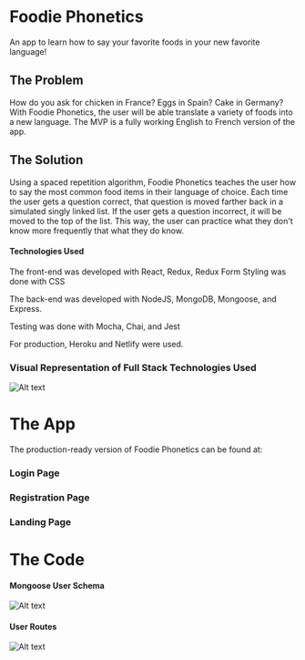  # Foodie Phonetics
An app to learn how to say your favorite foods in your new favorite language!

## The Problem
How do you ask for chicken in France? Eggs in Spain? Cake in Germany? With Foodie Phonetics, the user will be able translate a variety of foods into a new language. The MVP is a fully working English to French version of the app.

## The Solution
Using a spaced repetition algorithm, Foodie Phonetics teaches the user how to say the most common food items in their language of choice. Each time the user gets a question correct, that question is moved farther back in a simulated singly linked list. If the user gets a question incorrect, it will be moved to the top of the list. This way, the user can practice what they don't know more frequently that what they do know.

#### Technologies Used ####

The front-end was developed with React, Redux, Redux Form
Styling was done with CSS

The back-end was developed with NodeJS, MongoDB, Mongoose, and Express.

Testing was done with Mocha, Chai, and Jest

For production, Heroku and Netlify were used.

### Visual Representation of Full Stack Technologies Used
![Alt text](https://github.com/thinkful-ei18/Alisha_Brian_SpacedRep_Client/blob/master/Screen%20Shot%202018-04-19%20at%202.18.54%20PM.png?raw=true "Visual representation of technologies used to create Foodie Phonetics")

# The App
The production-ready version of Foodie Phonetics can be found at: 

### Login Page

### Registration Page


### Landing Page

# The Code

#### Mongoose User Schema
![Alt text](https://github.com/thinkful-ei18/alisha_brian_spacedRep_server/blob/master/FoodiePhonetics_MongooseUserSchema_041918.png?raw=true "Mongoose User Schema")

#### User Routes
![Alt text](https://github.com/thinkful-ei18/alisha_brian_spacedRep_server/blob/master/FoodiePhonetics_UserRoutes_041918.png?raw=true "User Routes")



